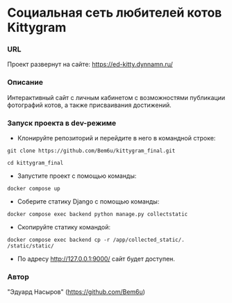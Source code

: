 # Социальная сеть любителей котов Kittygram
### URL
Проект развернут на сайте:
https://ed-kitty.dynnamn.ru/
### Описание
Интерактивный сайт с личным кабинетом с возможностями публикации 
фотографий котов, а также присваивания достижений.
### Запуск проекта в dev-режиме
- Клонируйте репозиторий и перейдите в него в командной строке:
```
git clone https://github.com/Bem6u/kittygram_final.git
```
```
cd kittygram_final
```
- Запустите проект с помощью команды:
```
docker compose up
```
- Соберите статику Django с помощью команды:
```
docker compose exec backend python manage.py collectstatic
```
- Скопируйте статику командой:
```
docker compose exec backend cp -r /app/collected_static/. /static/static/
```
- По адресу http://127.0.0.1:9000/ сайт будет доступен.

### Автор
"Эдуард Насыров" (https://github.com/Bem6u)